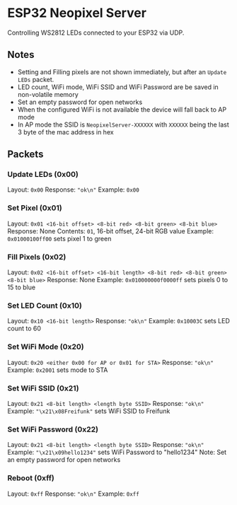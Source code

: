 # ESP32 Neopixel Server

Controlling WS2812 LEDs connected to your ESP32 via UDP.

## Notes
- Setting and Filling pixels are not shown immediately, but after an `Update LEDs` packet.
- LED count, WiFi mode, WiFi SSID and WiFi Password are be saved in non-volatile memory
- Set an empty password for open networks
- When the configured WiFi is not available the device will fall back to AP mode
- In AP mode the SSID is `NeopixelServer-XXXXXX` with `XXXXXX` being the last 3 byte of the mac address in hex

## Packets

### Update LEDs (0x00)
Layout: `0x00`
Response: `"ok\n"`
Example: `0x00`

### Set Pixel (0x01)
Layout: `0x01 <16-bit offset> <8-bit red> <8-bit green> <8-bit blue>`
Response: None
Contents: `01`, 16-bit offset, 24-bit RGB value
Example: `0x01000100ff00` sets pixel 1 to green

### Fill Pixels (0x02)
Layout: `0x02 <16-bit offset> <16-bit length> <8-bit red> <8-bit green> <8-bit blue>`
Response: None
Example: `0x010000000f0000ff` sets pixels 0 to 15 to blue

### Set LED Count (0x10)
Layout: `0x10 <16-bit length>`
Response: `"ok\n"`
Example: `0x10003C` sets LED count to 60

### Set WiFi Mode (0x20)
Layout: `0x20 <either 0x00 for AP or 0x01 for STA>`
Response: `"ok\n"`
Example: `0x2001` sets mode to STA

### Set WiFi SSID (0x21)
Layout: `0x21 <8-bit length> <length byte SSID>`
Response: `"ok\n"`
Example: `"\x21\x08Freifunk"` sets WiFi SSID to Freifunk

### Set WiFi Password (0x22)
Layout: `0x21 <8-bit length> <length byte SSID>`
Response: `"ok\n"`
Example: `"\x21\x09hello1234"` sets WiFi Password to "hello1234"
Note: Set an empty password for open networks

### Reboot (0xff)
Layout: `0xff`
Response: `"ok\n"`
Example: `0xff`
